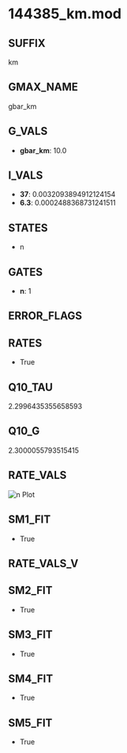 # 144385_km.mod

## SUFFIX

km

## GMAX_NAME

gbar_km

## G_VALS

- **gbar_km**: 10.0

## I_VALS

- **37**: 0.0032093894912124154
- **6.3**: 0.0002488368731241511

## STATES

- n

## GATES

- **n**: 1

## ERROR_FLAGS


## RATES

- True

## Q10_TAU

2.2996435355658593

## Q10_G

2.3000055793515415

## RATE_VALS

![n Plot](/Users/pbozelos/Dropbox/icg-Chai-Panos/supermodels/output_markdown_files/K/144385_km.mod/images/n.png)

## SM1_FIT

- True

## RATE_VALS_V

## SM2_FIT

- True

## SM3_FIT

- True

## SM4_FIT

- True

## SM5_FIT

- True

